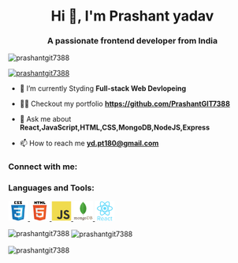 <h1 align="center">Hi 👋, I'm Prashant yadav</h1>
<h3 align="center">A passionate frontend developer from India</h3>

<p align="left"> <img src="https://komarev.com/ghpvc/?username=prashantgit7388&label=Profile%20views&color=0e75b6&style=flat" alt="prashantgit7388" /> </p>

<p align="left"> <a href="https://github.com/ryo-ma/github-profile-trophy"><img src="https://github-profile-trophy.vercel.app/?username=prashantgit7388" alt="prashantgit7388" /></a> </p>

- 🔭 I’m currently Styding **Full-stack Web Devlopeing**

- 👨‍💻 Checkout my portfolio **https://github.com/PrashantGIT7388**

- 💬 Ask me about **React,JavaScript,HTML,CSS,MongoDB,NodeJS,Express**

- 📫 How to reach me **yd.pt180@gmail.com**

<h3 align="left">Connect with me:</h3>
<p align="left">
</p>

<h3 align="left">Languages and Tools:</h3>
<p align="left"> <a href="https://www.w3schools.com/css/" target="_blank" rel="noreferrer"> <img src="https://raw.githubusercontent.com/devicons/devicon/master/icons/css3/css3-original-wordmark.svg" alt="css3" width="40" height="40"/> </a> <a href="https://www.w3.org/html/" target="_blank" rel="noreferrer"> <img src="https://raw.githubusercontent.com/devicons/devicon/master/icons/html5/html5-original-wordmark.svg" alt="html5" width="40" height="40"/> </a> <a href="https://developer.mozilla.org/en-US/docs/Web/JavaScript" target="_blank" rel="noreferrer"> <img src="https://raw.githubusercontent.com/devicons/devicon/master/icons/javascript/javascript-original.svg" alt="javascript" width="40" height="40"/> </a> <a href="https://www.mongodb.com/" target="_blank" rel="noreferrer"> <img src="https://raw.githubusercontent.com/devicons/devicon/master/icons/mongodb/mongodb-original-wordmark.svg" alt="mongodb" width="40" height="40"/> </a> <a href="https://reactjs.org/" target="_blank" rel="noreferrer"> <img src="https://raw.githubusercontent.com/devicons/devicon/master/icons/react/react-original-wordmark.svg" alt="react" width="40" height="40"/> </a> </p>

<p><img align="left" src="https://github-readme-stats.vercel.app/api/top-langs?username=prashantgit7388&show_icons=true&locale=en&layout=compact" alt="prashantgit7388" /></p>

<p>&nbsp;<img align="center" src="https://github-readme-stats.vercel.app/api?username=prashantgit7388&show_icons=true&locale=en" alt="prashantgit7388" /></p>

<p><img align="center" src="https://github-readme-streak-stats.herokuapp.com/?user=prashantgit7388&" alt="prashantgit7388" /></p>
